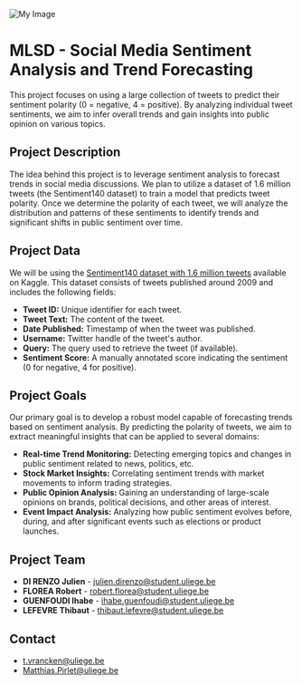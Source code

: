 ![My Image](my_image.png)
# MLSD - Social Media Sentiment Analysis and Trend Forecasting

This project focuses on using a large collection of tweets to predict their sentiment polarity (0 = negative, 4 = positive). By analyzing individual tweet sentiments, we aim to infer overall trends and gain insights into public opinion on various topics.

## Project Description

The idea behind this project is to leverage sentiment analysis to forecast trends in social media discussions. We plan to utilize a dataset of 1.6 million tweets (the Sentiment140 dataset) to train a model that predicts tweet polarity. Once we determine the polarity of each tweet, we will analyze the distribution and patterns of these sentiments to identify trends and significant shifts in public sentiment over time.

## Project Data

We will be using the [Sentiment140 dataset with 1.6 million tweets](https://www.kaggle.com/kazanova/sentiment140) available on Kaggle. This dataset consists of tweets published around 2009 and includes the following fields:
- **Tweet ID:** Unique identifier for each tweet.
- **Tweet Text:** The content of the tweet.
- **Date Published:** Timestamp of when the tweet was published.
- **Username:** Twitter handle of the tweet's author.
- **Query:** The query used to retrieve the tweet (if available).
- **Sentiment Score:** A manually annotated score indicating the sentiment (0 for negative, 4 for positive).


## Project Goals

Our primary goal is to develop a robust model capable of forecasting trends based on sentiment analysis. By predicting the polarity of tweets, we aim to extract meaningful insights that can be applied to several domains:

- **Real-time Trend Monitoring:** Detecting emerging topics and changes in public sentiment related to news, politics, etc.
- **Stock Market Insights:** Correlating sentiment trends with market movements to inform trading strategies.
- **Public Opinion Analysis:** Gaining an understanding of large-scale opinions on brands, political decisions, and other areas of interest.
- **Event Impact Analysis:** Analyzing how public sentiment evolves before, during, and after significant events such as elections or product launches.

## Project Team

- **DI RENZO Julien** - [julien.direnzo@student.uliege.be](mailto:julien.direnzo@student.uliege.be)
- **FLOREA Robert** - [robert.florea@student.uliege.be](mailto:robert.florea@student.uliege.be)
- **GUENFOUDI Ihabe** - [ihabe.guenfoudi@student.uliege.be](mailto:ihabe.guenfoudi@student.uliege.be)
- **LEFEVRE Thibaut** - [thibaut.lefevre@student.uliege.be](mailto:thibaut.lefevre@student.uliege.be)

## Contact

- [t.vrancken@uliege.be](mailto:t.vrancken@uliege.be)
- [Matthias.Pirlet@uliege.be](mailto:Matthias.Pirlet@uliege.be)
